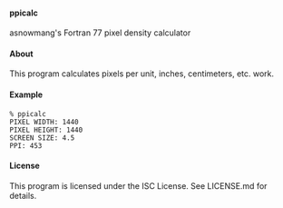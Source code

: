 #### ppicalc
asnowmang's Fortran 77 pixel density calculator

#### About
This program calculates pixels per unit, inches, centimeters, etc. work. 

#### Example
    % ppicalc
    PIXEL WIDTH: 1440
    PIXEL HEIGHT: 1440
    SCREEN SIZE: 4.5
    PPI: 453
    
#### License
This program is licensed under the ISC License. See LICENSE.md for details.
